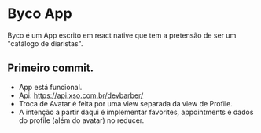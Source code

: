 # Byco App

Byco é um App escrito em react native que tem a pretensão de ser um "catálogo de diaristas".

## Primeiro commit.

* App está funcional.
* Api: https://api.xso.com.br/devbarber/
* Troca de Avatar é feita por uma view separada da view de Profile.
* A intenção a partir daqui é implementar favorites, appointments e dados do profile (além do avatar) no reducer.
